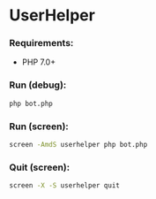 # UserHelper
###
### Requirements:
- PHP 7.0+

### Run (debug): 
```bash
php bot.php
```
### Run (screen): 
```bash
screen -AmdS userhelper php bot.php
```
### Quit (screen): 
```bash
screen -X -S userhelper quit
```
